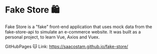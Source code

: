 # Fake Store 🛍
Fake Store is a "fake" front-end application that uses mock data from the fake-store-api to simulate an e-commerce website. It was built as a personal project, to learn Vue, Axios and Vuex.

GitHubPages 🐱 Link: https://saacostam.github.io/fake-store/
